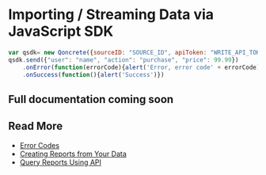 # Importing / Streaming Data via JavaScript SDK



```js
var qsdk= new Qoncrete({sourceID: "SOURCE_ID", apiToken: "WRITE_API_TOKEN"})
qsdk.send({"user": "name", "action": "purchase", "price": 99.99})
	.onError(function(errorCode){alert('Error, error code' + errorCode)})
	.onSuccess(function(){alert('Success')})
```

## Full documentation coming soon


## Read More
 * [Error Codes](/resources/importing-data/error-codes.md)
 * [Creating Reports from Your Data](/resources/analyzing-data/creating-reports.md)
 * [Query Reports Using API](/resources/report-querying/api.md)